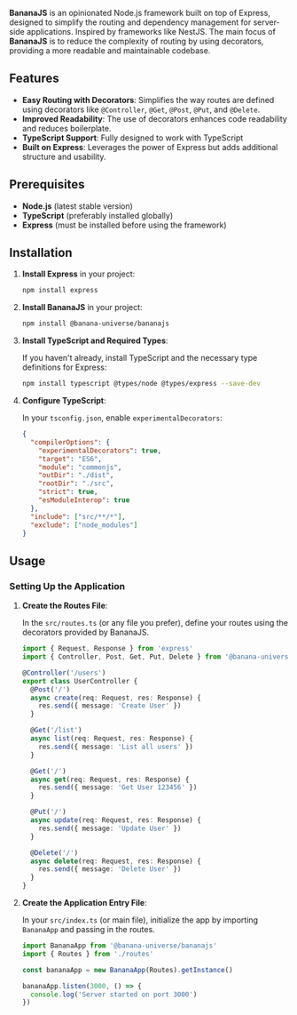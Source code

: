 **BananaJS** is an opinionated Node.js framework built on top of Express, designed to simplify the routing and dependency management for server-side applications. Inspired by frameworks like NestJS. The main focus of **BananaJS** is to reduce the complexity of routing by using decorators, providing a more readable and maintainable codebase.

## Features

- **Easy Routing with Decorators**: Simplifies the way routes are defined using decorators like `@Controller`, `@Get`, `@Post`, `@Put`, and `@Delete`.
- **Improved Readability**: The use of decorators enhances code readability and reduces boilerplate.
- **TypeScript Support**: Fully designed to work with TypeScript
- **Built on Express**: Leverages the power of Express but adds additional structure and usability.

## Prerequisites

- **Node.js** (latest stable version)
- **TypeScript** (preferably installed globally)
- **Express** (must be installed before using the framework)

## Installation

1. **Install Express** in your project:

   ```bash
   npm install express

   ```

2. **Install BananaJS** in your project:

   ```bash
   npm install @banana-universe/bananajs

   ```

3. **Install TypeScript and Required Types**:

   If you haven't already, install TypeScript and the necessary type definitions for Express:

   ```bash
   npm install typescript @types/node @types/express --save-dev

   ```

4. **Configure TypeScript**:

   In your `tsconfig.json`, enable `experimentalDecorators`:

   ```json
   {
     "compilerOptions": {
       "experimentalDecorators": true,
       "target": "ES6",
       "module": "commonjs",
       "outDir": "./dist",
       "rootDir": "./src",
       "strict": true,
       "esModuleInterop": true
     },
     "include": ["src/**/*"],
     "exclude": ["node_modules"]
   }
   ```

## Usage

### Setting Up the Application

1. **Create the Routes File**:

   In the `src/routes.ts` (or any file you prefer), define your routes using the decorators provided by BananaJS.

   ```typescript
   import { Request, Response } from 'express'
   import { Controller, Post, Get, Put, Delete } from '@banana-universe/bananajs'

   @Controller('/users')
   export class UserController {
     @Post('/')
     async create(req: Request, res: Response) {
       res.send({ message: 'Create User' })
     }

     @Get('/list')
     async list(req: Request, res: Response) {
       res.send({ message: 'List all users' })
     }

     @Get('/')
     async get(req: Request, res: Response) {
       res.send({ message: 'Get User 123456' })
     }

     @Put('/')
     async update(req: Request, res: Response) {
       res.send({ message: 'Update User' })
     }

     @Delete('/')
     async delete(req: Request, res: Response) {
       res.send({ message: 'Delete User' })
     }
   }
   ```

2. **Create the Application Entry File**:

   In your `src/index.ts` (or main file), initialize the app by importing `BananaApp` and passing in the routes.

   ```typescript
   import BananaApp from '@banana-universe/bananajs'
   import { Routes } from './routes'

   const bananaApp = new BananaApp(Routes).getInstance()

   bananaApp.listen(3000, () => {
     console.log('Server started on port 3000')
   })
   ```
